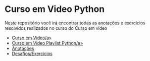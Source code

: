 # Curso em Video Python
 <p>Neste repositório você irá encontrar todas as anotações e exercícios resolvidos realizados no curso do Curso em vídeo</p>
 <ul>
 <li><a href=" https://www.youtube.com/channel/UCrWvhVmt0Qac3HgsjQK62FQ">Curso em Vídeo/a></li>
 <li><a href=" https://www.youtube.com/watch?v=S9uPNppGsGo&list=PLvE-ZAFRgX8hnECDn1v9HNTI71veL3oW0">Curso em Vídeo Playlist Python/a></li>
 <li><a href="https://github.com/johnpotato359/Curso_Em_Video_Python/tree/main/aulas">Anotações</a></li>
 <li><a href="https://github.com/johnpotato359/Curso_Em_Video_Python/tree/main/desafios">Desafios/Exercícios</a></li>
 </ul>
